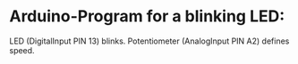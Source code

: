 Arduino-Program for a blinking LED:
===================================

LED (DigitalInput PIN 13) blinks. Potentiometer (AnalogInput PIN A2) defines speed.

